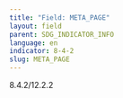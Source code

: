 ```yaml
---
title: "Field: META_PAGE"
layout: field
parent: SDG_INDICATOR_INFO
language: en
indicator: 8-4-2
slug: META_PAGE
---
```

8.4.2/12.2.2